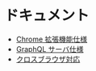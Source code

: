 # ドキュメント

- [Chrome 拡張機能仕様](./chrome拡張機能仕様.md)
- [GraphQL サーバ仕様](./GraphQLサーバ仕様.md)
- [クロスブラウザ対応](./クロスブラウザ対応.md)

